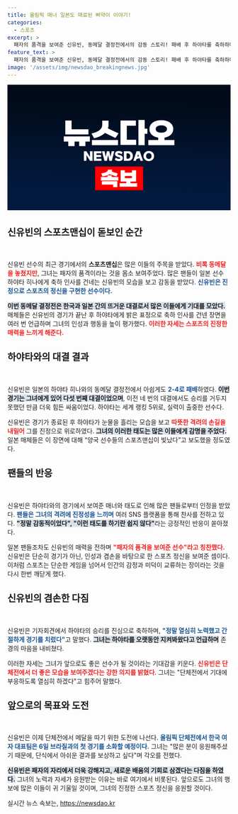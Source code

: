 ```yaml
---
title: 올림픽 매너 일본도 매료된 삐약이 이야기!
categories:
  - 스포츠
excerpt: >
  패자의 품격을 보여준 신유빈, 동메달 결정전에서의 감동 스토리! 패배 후 하야타를 축하하며 전한 진정한 스포츠정신에 일본 팬들 찬사 쏟아져. 신유빈의 에이스 면모와 그 뒤에 숨겨진 노력에 주목!
feature_text: >
  패자의 품격을 보여준 신유빈, 동메달 결정전에서의 감동 스토리! 패배 후 하야타를 축하하며 전한 진정한 스포츠정신에 일본 팬들 찬사 쏟아져. 신유빈의 에이스 면모와 그 뒤에 숨겨진 노력에 주목!
image: '/assets/img/newsdao_breakingnews.jpg'
---
```


<p><img src="/assets/img/newsdao_breakingnews.jpg" alt="pcversion 속보" /></p>

<h2 data-ke-size="size26">신유빈의 스포츠맨십이 돋보인 순간</h2>

<p data-ke-size="size16">&nbsp;</p>

<p>신유빈 선수의 최근 경기에서의 <strong>스포츠맨십</strong>은 많은 이들의 주목을 받았다. <b><span style="color: #ee2323;">비록 동메달을 놓쳤지만</span></b>, 그녀는 패자의 품격이라는 것을 몸소 보여주었다. 많은 팬들이 일본 선수 하야타 히나에게 축하 인사를 건네는 신유빈의 모습을 보고 감동을 받았다. <b><span style="color: #1a5490;">신유빈은 진정으로 스포츠의 정신을 구현한 선수이다.</span></b> </p>

<p><b><span style="background-color: #21538527;">이번 동메달 결정전은 한국과 일본 간의 뜨거운 대결로서 많은 이들에게 기대를 모았다.</span></b> 매체들은 신유빈의 경기가 끝난 후 하야타에게 밝은 표정으로 축하 인사를 건넨 장면을 여러 번 언급하며 그녀의 인성과 행동을 높이 평가했다. <b><span style="color: #ee2323;">이러한 자세는 스포츠의 진정한 매력을 느끼게 해준다.</span></b></p>

<h2 data-ke-size="size26">하야타와의 대결 결과</h2>

<p data-ke-size="size16">&nbsp;</p>

<p>신유빈은 일본의 하야타 히나와의 동메달 결정전에서 아쉽게도 <b><span style="color: #1a5490;">2-4로 패배</span></b>하였다. <b><span style="background-color: #21538527;">이번 경기는 그녀에게 있어 다섯 번째 대결이었으며</span></b>, 이전 네 번의 대결에서도 승리를 거두지 못했던 만큼 더욱 힘든 싸움이었다. 하야타는 세계 랭킹 5위로, 실력이 출중한 선수다. </p>

<p>신유빈은 경기가 종료된 후 하야타가 눈물을 흘리는 모습을 보고 <b><span style="color: #ee2323;">따뜻한 격려의 손길을 내밀어</span></b> 그를 진정으로 위로하였다. <b><span style="background-color: #21538527;">그녀의 이러한 태도는 많은 이들에게 감명을 주었다.</span></b> 일본 매체들은 이 장면에 대해 “양국 선수들의 스포츠맨십이 빛났다”고 보도했을 정도였다.</p>

<h2 data-ke-size="size26">팬들의 반응</h2>

<p data-ke-size="size16">&nbsp;</p>

<p>신유빈은 하야타와의 경기에서 보여준 매너와 태도로 인해 많은 팬들로부터 인정을 받았다. <b><span style="color: #1a5490;">팬들은 그녀의 격려에 진정성을 느끼며</span></b> 여러 SNS 플랫폼을 통해 찬사를 전하고 있다. <b><span style="background-color: #21538527;">"정말 감동적이었다", "이런 태도를 하기란 쉽지 않다"</span></b>라는 긍정적인 반응이 쏟아졌다.</p>

<p>일본 팬들조차도 신유빈의 매력을 전하며 <b><span style="color: #ee2323;">"패자의 품격을 보여준 선수"라고 칭찬했다.</span></b> 신유빈은 단순히 경기가 아닌, 인성과 겸손을 바탕으로 한 스포츠 정신을 보여준 셈이다. 이처럼 스포츠는 단순한 게임을 넘어서 인간의 감정과 미덕이 교류하는 장이라는 것을 다시 한번 깨닫게 했다.</p>

<h2 data-ke-size="size26">신유빈의 겸손한 다짐</h2>

<p data-ke-size="size16">&nbsp;</p>

<p>신유빈은 기자회견에서 하야타의 승리를 진심으로 축하하며, <b><span style="color: #1a5490;">"정말 열심히 노력했고 간절하게 경기를 치렀다"</span></b>고 말했다. <b><span style="background-color: #21538527;">그녀는 하야타를 오랫동안 지켜봐왔다고 언급하며</span></b> 존경의 마음을 내비쳤다. </p>

<p>이러한 자세는 그녀가 앞으로도 좋은 선수가 될 것이라는 기대감을 키운다. <b><span style="color: #ee2323;">신유빈은 단체전에서 더 좋은 모습을 보여주겠다는 강한 의지를 밝혔다</span></b>. 그녀는 "단체전에서 기대에 부응하도록 열심히 하겠다"고 힘주어 말했다.</p>

<h2 data-ke-size="size26">앞으로의 목표와 도전</h2>

<p data-ke-size="size16">&nbsp;</p>

<p>신유빈은 이제 단체전에서 메달을 따기 위한 도전에 나선다. <b><span style="color: #1a5490;">올림픽 단체전에서 한국 여자 대표팀은 6일 브라질과의 첫 경기를 소화할 예정이다.</span></b> 그녀는 "많은 분이 응원해주셨기 때문에, 단식에서 아쉬운 결과를 보상하고 싶다"며 각오를 전했다. </p>

<p><b><span style="background-color: #21538527;">신유빈은 패자의 자리에서 더욱 강해지고, 새로운 배움의 기회로 삼겠다는 다짐을 하였다.</span></b> 그녀의 노력과 자세가 응원받는 이유는 바로 여기에서 비롯된다. 앞으로도 그녀의 행보에 많은 이들이 귀 기울일 것이며, 그녀의 진정한 스포츠 정신을 응원할 것이다.</p>
실시간 뉴스 속보는, <a href="https://newsdao.kr" rel="dofollow">https://newsdao.kr</a>


